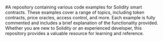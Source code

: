 #A repository containing various code examples for Solidity smart contracts. 
These examples cover a range of topics, including token contracts, price oracles, access control, and more. Each example is fully commented and includes a brief explanation of the functionality provided. Whether you are new to Solidity or an experienced developer, this repository provides a valuable resource for learning and reference.
